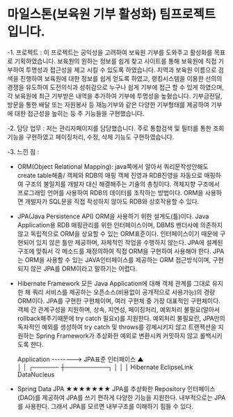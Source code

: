 # 마일스톤(보육원 기부 활성화) 팀프로젝트입니다.


-1. 프로젝트 : 이 프로젝트는 공익성을 고려하여 보육원 기부를 도와주고 활성화를 목표로 기획하였습니다.
보육원의 원하는 정보를 쉽게 찾고 사이트를 통해 보육원에 직접 기부하여 투명성과 접근성을 제고 시킬 수 있도록 하였습니다. 
지역과 보육원 이름으로 검색을 진행하여 보육원에 대한 정보를 쉽게 얻도록 하였고, 랭킹시스템을 이용한 선의의 경쟁을 유도하여 도전의식과 성취감으로 누구나 쉽게 기부에 접근 할 수 있게 하였으며, 각 보육원에 최근 기부받은 내역을 추가하여 기부에 투명성을 높혔습니다. 기부금전달, 방문을 통한 배달 또는 자원봉사 등 재능기부와 같은 다양한 기부형태를 제공하여 기부에 대한 접근성을 높히는 등 주 기능들을 구현했습니다.


-2. 담당 업무 : 저는 관리자페이지를 담당했습니다. 주로 통합검색 및 필터를 통한 조회기능을 구현하였고 페이징처리, 수정, 삭제 기능도 구현하였습니다.


-3. 느낀 점 : 




- ORM(Object Relational Mapping): java쪽에서 알아서 쿼리문작성안해도 create table해줌/ 객체와 RDB의 매핑
	객체 진영과 RDB진영을 자동으로 매핑하여 구조의 불일치를 개발자 대신 해결해주는 기술의 총칭이다.
	객체지향 구조에서 프로그래밍 언어를 사용하여 RDB의 데이터를 조작하는 방법이다.
	ORM을 사용하면 개발자가 SQL문을 직접 작성하지 않아도 RDB와 상호작용할 수 있다.

- JPA(Java Persistence API)
	ORM을 사용하기 위한 설계도(틀)이다.
	Java Application용 RDB 매핑관리를 위한 인터페이스이며, DBMS 벤더사에 의존하지 않고 독립적으로 ORM을 상요할 수 있는 ORM표준이다.
	인터페이스이기 때문에 구현되어 있지 않은 틀만 제공하며, 자체적인 작업을 수행하지 않는다.
	JPA에 설계된 구조에 맞춰서 각 메소드를 재정의하여 직접 ORM을 구현하여 사용해야 한다.
	JPA는 ORM을 사용할 수 있는 JAVA인터페이스를 제공하는 ORM 접근방식이며, 구현되지 않은 JPA를 ORM이라고 말하기는 어렵다.

- Hibernate Framework
	모든 Java Application에 대해 객체 관계를 그대로 유지한 채 쿼리 서비스를 제공하는 오픈소스(비용없이 공개적으로 사용가능)의 경량 ORM이다.
	JPA를 구현한 구현체이며, 여러 구현체 중 가장 대표적인 구현체이다.
	객체 간 관계구성을 지원하며, 상속, 지연성, 페이징처리, 예외처리 불필요(알아서 rollback해주기때문에 try catch 필요x)를 지원한다.
	예외처리 불필요란, JPA만의 독자적인 예외를 생성하여 try catch 및 throws를 강제시키지 않고
	트랜잭션을 지원하는 Spring Framework가 추상화한 예외로 변환시켜 커밋하지 않고 롤백시키도록 한다.

	Application --------> JPA표준 인터페이스
        	 ▲	
  	 	 │
                 │
         ┌────── ┼──────────┐
         │       │          │
   Hibernate  EclipseLink  DataNucleus

	
- Spring Data JPA ★★★★★★★
	JPA를 추상화한 Repository 인터페이스(DAO)를 제공하여 JPA를 쓰기 편하게 다양한 기능을 지원한다.
	내부적으로는 JPA를 사용한다. 그래서 JPA를 모르면 내부구조를 이해하기 힘들 수 있다.

